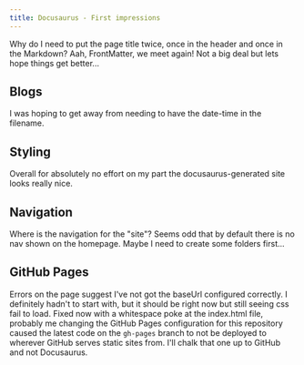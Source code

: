 ```yaml
---
title: Docusaurus - First impressions
---
```


Why do I need to put the page title twice, once in the header and once in the Markdown? Aah, FrontMatter, we meet again! Not a big deal but lets hope things get better...

## Blogs

I was hoping to get away from needing to have the date-time in the filename.

## Styling

Overall for absolutely no effort on my part the docusaurus-generated site looks really nice.

## Navigation

Where is the navigation for the "site"? Seems odd that by default there is no nav shown on the homepage. Maybe I need to create some folders first...

## GitHub Pages

Errors on the page suggest I've not got the baseUrl configured correctly. I definitely hadn't to start with, but it should be right now but still seeing css fail to load. Fixed now with a whitespace poke at the index.html file, probably me changing the GitHub Pages configuration for this repository caused the latest code on the `gh-pages` branch to not be deployed to wherever GitHub serves static sites from. I'll chalk that one up to GitHub and not Docusaurus.

